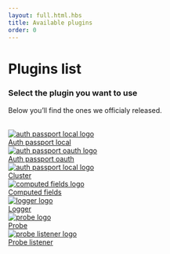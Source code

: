 ```yaml
---
layout: full.html.hbs
title: Available plugins
order: 0
---
```


# Plugins list

### **Select the plugin you want to use**

Below you’ll find the ones we officialy released.

<br>
<div class="Tiles">
  <a href="https://github.com/kuzzleio/kuzzle-plugin-auth-passport-local" class="Tiles-item">
    <img src="/assets/images/logos/passport.svg" alt="auth passport local logo" class="Tiles-item-logo">
    <div class="Tiles-item-name">Auth passport local</div>
  </a>
  <a href="https://github.com/kuzzleio/kuzzle-plugin-auth-passport-oauth" class="Tiles-item">
    <img src="/assets/images/logos/passport.svg" alt="auth passport oauth logo" class="Tiles-item-logo">
    <div class="Tiles-item-name">Auth passport oauth</div>
  </a>
  <a href="https://github.com/kuzzleio/kuzzle-plugin-cluster" class="Tiles-item">
    <img src="/assets/images/logos/cluster.svg" alt="auth passport local logo" class="Tiles-item-logo">
    <div class="Tiles-item-name">Cluster</div>
  </a>
  <a href="https://github.com/kuzzleio/computed-fields-plugin" class="Tiles-item">
    <img src="/assets/images/logos/computed.svg" alt="computed fields logo" class="Tiles-item-logo">
    <div class="Tiles-item-name">Computed fields</div>
  </a>
  <a href="https://github.com/kuzzleio/kuzzle-plugin-logger" class="Tiles-item">
    <img src="/assets/images/logos/logger.svg" alt="logger logo" class="Tiles-item-logo">
    <div class="Tiles-item-name">Logger</div>
  </a>
  <a href="https://github.com/kuzzleio/kuzzle-plugin-probe" class="Tiles-item">
    <img src="/assets/images/logos/probe.svg" alt="probe logo" class="Tiles-item-logo">
    <div class="Tiles-item-name">Probe</div>
  </a>
  <a href="https://github.com/kuzzleio/kuzzle-plugin-probe-listener" class="Tiles-item">
    <img src="/assets/images/logos/probe.svg" alt="probe listener logo" class="Tiles-item-logo">
    <div class="Tiles-item-name">Probe listener</div>
  </a>
</div>